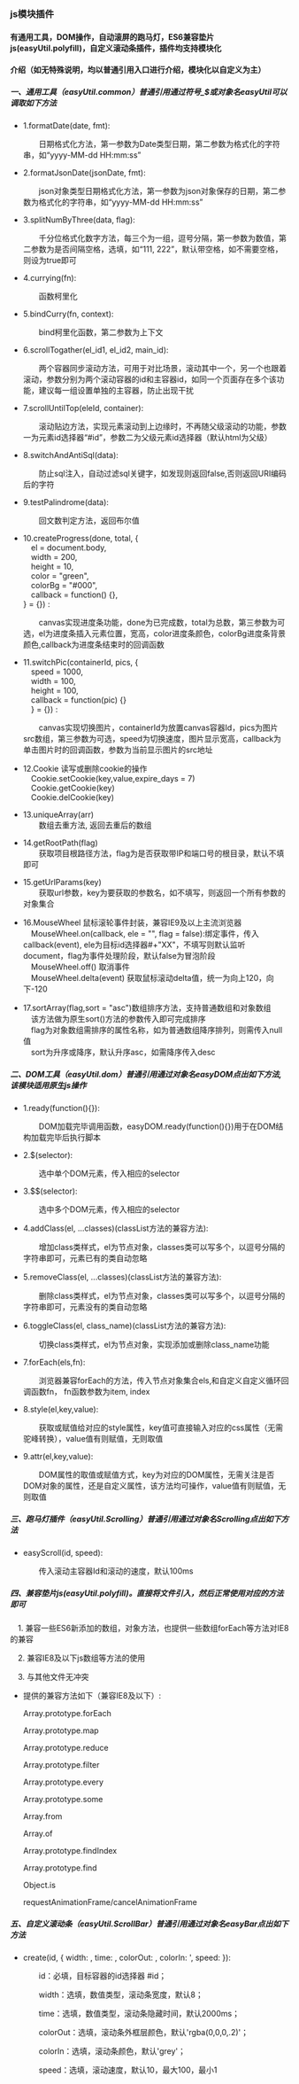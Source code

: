 <h3>js模块插件</h3>
		<h4>有通用工具，DOM操作，自动滚屏的跑马灯，ES6兼容垫片js(easyUtil.polyfill)，自定义滚动条插件，插件均支持模块化</h4>
		<h4>介绍（如无特殊说明，均以普通引用入口进行介绍，模块化以自定义为主）</h4>
		<h5>一、通用工具（easyUtil.common）普通引用通过符号_$或对象名easyUtil可以调取如下方法</h5>
		<ul>
			<li>
				<p>1.formatDate(date, fmt):</p>
				<p></p>&emsp;&emsp;日期格式化方法，第一参数为Date类型日期，第二参数为格式化的字符串，如“yyyy-MM-dd HH:mm:ss”</span>
			</li>
			<li>
				<p>2.formatJsonDate(jsonDate, fmt):</p>
				<p>&emsp;&emsp;json对象类型日期格式化方法，第一参数为json对象保存的日期，第二参数为格式化的字符串，如“yyyy-MM-dd HH:mm:ss”</p>
			</li>
			<li>
				<p>3.splitNumByThree(data, flag):</p>
				<p>&emsp;&emsp;千分位格式化数字方法，每三个为一组，逗号分隔，第一参数为数值，第二参数为是否间隔空格，选填，如“111, 222”，默认带空格，如不需要空格，则设为true即可</p>
			</li>
			<li>
				<p>4.currying(fn):</p>
				<p>&emsp;&emsp;函数柯里化</p>
			</li>
			<li>
				<p>5.bindCurry(fn, context):</p>
				<p>&emsp;&emsp;bind柯里化函数，第二参数为上下文</p>
			</li>
			<li>
				<p>6.scrollTogather(el_id1, el_id2, main_id):</p>
				<p>&emsp;&emsp;两个容器同步滚动方法，可用于对比场景，滚动其中一个，另一个也跟着滚动，参数分别为两个滚动容器的id和主容器id，如同一个页面存在多个该功能，建议每一组设置单独的主容器，防止出现干扰</p>
			</li>
			<li>
				<p>7.scrollUntilTop(eleId, container):</p>
				<p>&emsp;&emsp;滚动贴边方法，实现元素滚动到上边缘时，不再随父级滚动的功能，参数一为元素id选择器“#id”，参数二为父级元素id选择器（默认html为父级）</p>
			</li>
			<li>
				<p>8.switchAndAntiSql(data):</p>
				<p>&emsp;&emsp;防止sql注入，自动过滤sql关键字，如发现则返回false,否则返回URI编码后的字符</p>
			</li>
			<li>
				<p>9.testPalindrome(data):</p>
				<p>&emsp;&emsp;回文数判定方法，返回布尔值</p>
			</li>
			<li>
				<p>10.createProgress(done, total, {<br/>
						&emsp;el = document.body,<br/>
						&emsp;width = 200,<br/>
						&emsp;height = 10,<br/>
						&emsp;color = "green",<br/>
						&emsp;colorBg = "#000",<br/>
						&emsp;callback = function() {},<br/>
					} = {}) :</p>
				<p>&emsp;&emsp;canvas实现进度条功能，done为已完成数，total为总数，第三参数为可选，el为进度条插入元素位置，宽高，color进度条颜色，colorBg进度条背景颜色,callback为进度条结束时的回调函数</p>
			</li>
			<li>
				<p>11.switchPic(containerId, pics, {<br/>
		&emsp;speed = 1000,<br/>
		&emsp;width = 100,<br/>
		&emsp;height = 100,<br/>
		&emsp;callback = function(pic) {}<br/>
		&emsp;} = {}) :</p>
				<p>&emsp;&emsp;canvas实现切换图片，containerId为放置canvas容器Id，pics为图片src数组，第三参数为可选，speed为切换速度，图片显示宽高，callback为单击图片时的回调函数，参数为当前显示图片的src地址</p>
			</li>
			<li>
				<p>12.Cookie 读写或删除cookie的操作<br/>
				&emsp;Cookie.setCookie(key,value,expire_days = 7)<br/>
				&emsp;Cookie.getCookie(key)<br/>
				&emsp;Cookie.delCookie(key)<br/>			
			</li>
			<li>
				<p>13.uniqueArray(arr) <br/>
				&emsp;&emsp;数组去重方法, 返回去重后的数组<br/>		
			</li>
			<li>
				<p>14.getRootPath(flag) <br/>
				&emsp;&emsp;获取项目根路径方法，flag为是否获取带IP和端口号的根目录，默认不填即可<br/>		
			</li>
			<li>
				<p>15.getUrlParams(key) <br/>
				&emsp;&emsp;获取url参数，key为要获取的参数名，如不填写，则返回一个所有参数的对象集合<br/>		
			</li>
			<li>
				<p>16.MouseWheel 鼠标滚轮事件封装，兼容IE9及以上主流浏览器 <br/>
				&emsp;MouseWheel.on(callback, ele = "", flag = false):绑定事件，传入callback(event), ele为目标id选择器#+"XX"，不填写则默认监听document，flag为事件处理阶段，默认false为冒泡阶段<br/>
				&emsp;MouseWheel.off() 取消事件<br/>
				&emsp;MouseWheel.delta(event) 获取鼠标滚动delta值，统一为向上120，向下-120<br/>		
			</li>
			<li>
				<p>17.sortArray(flag,sort = "asc")数组排序方法，支持普通数组和对象数组 <br/>
				&emsp;该方法做为原生sort()方法的参数传入即可完成排序<br/>
				&emsp;flag为对象数组需排序的属性名称，如为普通数组降序排列，则需传入null值<br/>
				&emsp;sort为升序或降序，默认升序asc，如需降序传入desc<br/>		
			</li>
		</ul>
		<h5>二、DOM工具（easyUtil.dom）普通引用通过对象名easyDOM点出如下方法,该模块适用原生js操作</h5>
		<ul>
			<li>
				<p>1.ready(function(){}):</p>
				<p></p>&emsp;&emsp;DOM加载完毕调用函数，easyDOM.ready(function(){})用于在DOM结构加载完毕后执行脚本</span>
			</li>
			<li>
				<p>2.$(selector):</p>
				<p></p>&emsp;&emsp;选中单个DOM元素，传入相应的selector</span>
			</li>
			<li>
				<p>3.$$(selector):</p>
				<p></p>&emsp;&emsp;选中多个DOM元素，传入相应的selector</span>
			</li>
			<li>
				<p>4.addClass(el, ...classes)(classList方法的兼容方法):</p>
				<p></p>&emsp;&emsp;增加class类样式，el为节点对象，classes类可以写多个，以逗号分隔的字符串即可，元素已有的类自动忽略</span>
			</li>
			<li>
				<p>5.removeClass(el, ...classes)(classList方法的兼容方法):</p>
				<p></p>&emsp;&emsp;删除class类样式，el为节点对象，classes类可以写多个，以逗号分隔的字符串即可，元素没有的类自动忽略</span>
			</li>
			<li>
				<p>6.toggleClass(el, class_name)(classList方法的兼容方法):</p>
				<p></p>&emsp;&emsp;切换class类样式，el为节点对象，实现添加或删除class_name功能</span>
			</li>
			<li>
				<p>7.forEach(els,fn):</p>
				<p></p>&emsp;&emsp;浏览器兼容forEach的方法，传入节点对象集合els,和自定义自定义循环回调函数fn， fn函数参数为item, index</span>
			</li>
			<li>
				<p>8.style(el,key,value):</p>
				<p></p>&emsp;&emsp;获取或赋值给对应的style属性，key值可直接输入对应的css属性（无需驼峰转换），value值有则赋值，无则取值</span>
			</li>
			<li>
				<p>9.attr(el,key,value):</p>
				<p></p>&emsp;&emsp;DOM属性的取值或赋值方式，key为对应的DOM属性，无需关注是否DOM对象的属性，还是自定义属性，该方法均可操作，value值有则赋值，无则取值</span>
			</li>
		</ul>
		<h5>三、跑马灯插件（easyUtil.Scrolling）普通引用通过对象名Scrolling点出如下方法</h5>
		<ul>
			<li>
				<p>easyScroll(id, speed):</p>
				<p>&emsp;&emsp;传入滚动主容器Id和滚动的速度，默认100ms</p>
			</li>
		</ul>
		<h5>四、兼容垫片js(easyUtil.polyfill)。直接将文件引入，然后正常使用对应的方法即可</h5>
				<p>&emsp;1. 兼容一些ES6新添加的数组，对象方法，也提供一些数组forEach等方法对IE8的兼容</p>
				<p>&emsp;2. 兼容IE8及以下js数组等方法的使用</p>
				<p>&emsp;3. 与其他文件无冲突</p>
		<ul>
			<li>
				<p>提供的兼容方法如下（兼容IE8及以下）:</p>
				<p>Array.prototype.forEach</p>
				<p>Array.prototype.map</p>
				<p>Array.prototype.reduce</p>
				<p>Array.prototype.filter</p>
				<p>Array.prototype.every</p>
				<p>Array.prototype.some</p>
				<p>Array.from</p>
				<p>Array.of</p>
				<p>Array.prototype.findIndex</p>
				<p>Array.prototype.find</p>
				<p>Object.is</p>
				<p>requestAnimationFrame/cancelAnimationFrame</p>				
			</li>
		</ul>
			<h5>五、自定义滚动条（easyUtil.ScrollBar）普通引用通过对象名easyBar点出如下方法</h5>
		<ul>
			<li>
				<p>create(id, {
						width: ,
						time: ,
						colorOut: ,
						colorIn: ',
						speed: 
					}):</p>
				<p>&emsp;&emsp;id：必填，目标容器的id选择器 #id；</p>
				<p>&emsp;&emsp;width：选填，数值类型，滚动条宽度，默认8； </p>
				<p>&emsp;&emsp;time：选填，数值类型，滚动条隐藏时间，默认2000ms；</p>
				<p>&emsp;&emsp;colorOut：选填，滚动条外框层颜色，默认'rgba(0,0,0,.2)'；</p>
				<p>&emsp;&emsp;colorIn：选填，滚动条颜色，默认'grey'；</p>
				<p>&emsp;&emsp;speed：选填，滚动速度，默认10，最大100，最小1</p>
			</li>
		</ul>
